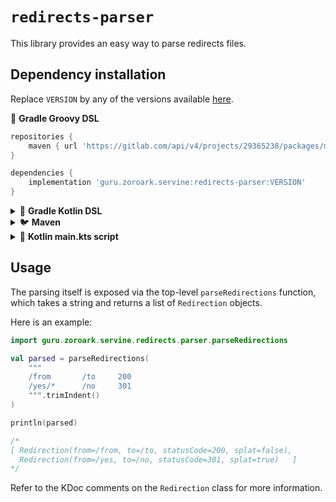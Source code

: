# `redirects-parser`

This library provides an easy way to parse redirects files.

## Dependency installation

Replace `VERSION` by any of the versions available [here](https://github.com/utybo/Servine/releases).

🐘 **Gradle Groovy DSL**

```groovy
repositories {
    maven { url 'https://gitlab.com/api/v4/projects/29365238/packages/maven' }
}

dependencies {
    implementation 'guru.zoroark.servine:redirects-parser:VERSION'
}
```

<details>
<summary>🐘 <strong>Gradle Kotlin DSL</strong></summary>

```kotlin
repositories {
    maven {
        url = uri("https://gitlab.com/api/v4/projects/29365238/packages/maven")
    }
}

dependencies {
    implementation("guru.zoroark.servine:redirects-parser:VERSION")
}
```

</details>

<details>
<summary>🐦 <strong>Maven</strong></summary>

```xml
<!-- Add this to your repositories -->
<repository>
    <id>utybo-github-com-Servine</id>
    <url>https://gitlab.com/api/v4/projects/29365238/packages/maven</url>
</repository>

<!-- Add this to your dependencies -->
<dependency>
    <groupId>guru.zoroark.servine</groupId>
    <artifactId>redirects-parser</artifactId>
    <version>VERSION</version>
</dependency>
```

</details>

<details>
<summary>📖 <strong>Kotlin main.kts script</strong></summary>

```kotlin
@file:Repository("https://gitlab.com/api/v4/projects/29365238/packages/maven")
@file:DependsOn("guru.zoroark.servine:redirects-parser:VERSION")
```

</details>

## Usage

The parsing itself is exposed via the top-level `parseRedirections` function, which takes a string and returns a list of `Redirection` objects.

Here is an example:

```kotlin
import guru.zoroark.servine.redirects.parser.parseRedirections

val parsed = parseRedirections(
    """
    /from       /to     200
    /yes/*      /no     301
    """.trimIndent()
)

println(parsed)

/*
[ Redirection(from=/from, to=/to, statusCode=200, splat=false),
  Redirection(from=/yes, to=/no, statusCode=301, splat=true)   ]
*/
```

Refer to the KDoc comments on the `Redirection` class for more information.